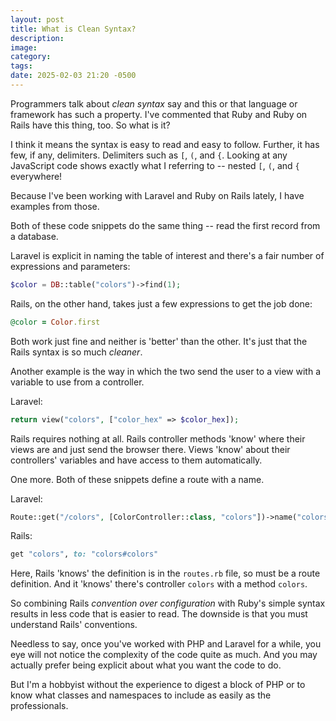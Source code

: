 ```yaml
---
layout: post
title: What is Clean Syntax?
description:
image:
category:
tags:
date: 2025-02-03 21:20 -0500
---
```

Programmers talk about *clean syntax* say and this or that language or framework has such a property. I've commented that Ruby and Ruby on Rails have this thing, too. So what is it?

I think it means the syntax is easy to read and easy to follow. Further, it has few, if any, delimiters. Delimiters such as `[`, `(`, and `{`. Looking at any JavaScript code shows exactly what I referring to -- nested `[`, `(`, and `{` everywhere!

Because I've been working with Laravel and Ruby on Rails lately, I have examples from those.

Both of these code snippets do the same thing -- read the first record from a database.

Laravel is explicit in naming the table of interest and there's a fair number of expressions and parameters:
```php
$color = DB::table("colors")->find(1);
```
Rails, on the other hand, takes just a few expressions to get the job done:
```ruby
@color = Color.first
```
Both work just fine and neither is 'better' than the other. It's just that the Rails syntax is so much *cleaner*.

Another example is the way in which the two send the user to a view with a variable to use from a controller.

Laravel:
```php
return view("colors", ["color_hex" => $color_hex]);
```
Rails requires nothing at all. Rails controller methods 'know' where their views are and just send the browser there. Views 'know' about their controllers' variables and have access to them automatically.

One more. Both of these snippets define a route with a name. 

Laravel:
```php
Route::get("/colors", [ColorController::class, "colors"])->name("colors");
```

Rails:
```ruby
get "colors", to: "colors#colors"
```

Here, Rails 'knows' the definition is in the `routes.rb` file, so must be a route definition. And it 'knows' there's controller `colors` with a method `colors`.

So combining Rails *convention over configuration* with Ruby's simple syntax results in less code that is easier to read. The downside is that you must understand Rails' conventions.

Needless to say, once you've worked with PHP and Laravel for a while, you eye will not notice the complexity of the code quite as much. And you may actually prefer being explicit about what you want the code to do.

But I'm a hobbyist without the experience to digest a block of PHP or to know what classes and namespaces to include as easily as the professionals.

